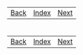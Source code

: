<table width="100%">
    <tr>
        <td><a href="./002_BankAccount.md">Back</a></td>
        <td><a href="../Index.md">Index</a></td>
        <td><a href="./004_Abstract.md">Next</a></td>
    </tr>
</table>

#

#   

#

[]()
<table width="100%">
    <tr>
        <td><a href="./002_BankAccount.md">Back</a></td>
        <td><a href="../Index.md">Index</a></td>
        <td><a href="./004_Abstract.md">Next</a></td>
    </tr>
</table>